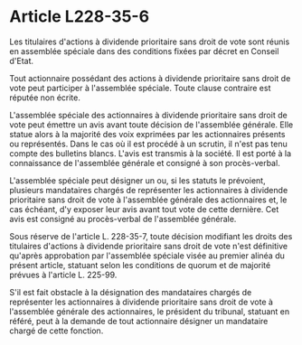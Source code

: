 # Article L228-35-6

Les titulaires d'actions à dividende prioritaire sans droit de vote sont réunis en assemblée spéciale dans des conditions fixées par décret en Conseil d'Etat.

Tout actionnaire possédant des actions à dividende prioritaire sans droit de vote peut participer à l'assemblée spéciale. Toute clause contraire est réputée non écrite.

L'assemblée spéciale des actionnaires à dividende prioritaire sans droit de vote peut émettre un avis avant toute décision de l'assemblée générale. Elle statue alors à la majorité des voix exprimées par les actionnaires présents ou représentés. Dans le cas où il est procédé à un scrutin, il n'est pas tenu compte des bulletins blancs. L'avis est transmis à la société. Il est porté à la connaissance de l'assemblée générale et consigné à son procès-verbal.

L'assemblée spéciale peut désigner un ou, si les statuts le prévoient, plusieurs mandataires chargés de représenter les actionnaires à dividende prioritaire sans droit de vote à l'assemblée générale des actionnaires et, le cas échéant, d'y exposer leur avis avant tout vote de cette dernière. Cet avis est consigné au procès-verbal de l'assemblée générale.

Sous réserve de l'article L. 228-35-7, toute décision modifiant les droits des titulaires d'actions à dividende prioritaire sans droit de vote n'est définitive qu'après approbation par l'assemblée spéciale visée au premier alinéa du présent article, statuant selon les conditions de quorum et de majorité prévues à l'article L. 225-99.

S'il est fait obstacle à la désignation des mandataires chargés de représenter les actionnaires à dividende prioritaire sans droit de vote à l'assemblée générale des actionnaires, le président du tribunal, statuant en référé, peut à la demande de tout actionnaire désigner un mandataire chargé de cette fonction.
